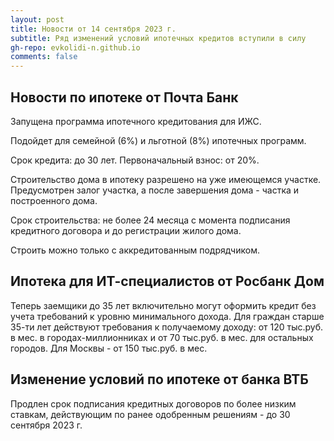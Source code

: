 ```yaml
---
layout: post
title: Новости от 14 сентября 2023 г.
subtitle: Ряд изменений условий ипотечных кредитов вступили в силу
gh-repo: evkolidi-n.github.io
comments: false
---
```


## Новости по ипотеке от Почта Банк

Запущена программа ипотечного кредитования для ИЖС.

Подойдет для семейной (6%) и льготной (8%) ипотечных программ.

Срок кредита: до 30 лет.
Первоначальный взнос: от 20%.

Строительство дома в ипотеку разрешено на уже имеющемся участке.
Предусмотрен залог участка, а после завершения дома - частка и построенного дома.

Срок строительства: не более 24 месяца с момента подписания кредитного договора и до регистрации жилого дома.

Строить можно только с аккредитованным подрядчиком.

## Ипотека для ИТ-специалистов от Росбанк Дом

Теперь заемщики до 35 лет включительно могут оформить кредит без учета требований к уровню минимального дохода. 
Для граждан старше 35-ти лет действуют требования к получаемому доходу: от 120 тыс.руб. в мес. в городах-миллионниках и от 70 тыс.руб. в мес. для остальных городов. Для Москвы - от 150 тыс.руб. в мес.


## Изменение условий по ипотеке от банка ВТБ

Продлен срок подписания кредитных договоров по более низким ставкам, действующим по ранее одобренным решениям - до 30 сентября 2023 г.